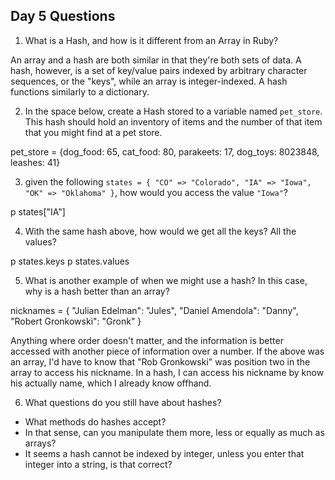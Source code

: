 ## Day 5 Questions

1. What is a Hash, and how is it different from an Array in Ruby?

An array and a hash are both similar in that they're both sets of data.  A hash, however, is a set of key/value pairs indexed by arbitrary character sequences, or the "keys", while an array is integer-indexed.  A hash functions similarly to a dictionary.

2. In the space below, create a Hash stored to a variable named `pet_store`.  This hash should hold an inventory of items and the number of that item that you might find at a pet store.

pet_store = {dog_food: 65, cat_food: 80, parakeets: 17, dog_toys: 8023848, leashes: 41}

3. given the following `states = { "CO" => "Colorado", "IA" => "Iowa", "OK" => "Oklahoma" }`, how would you access the value `"Iowa"`?

p states["IA"]

4. With the same hash above, how would we get all the keys?  All the values?

p states.keys
p states.values

5. What is another example of when we might use a hash?  In this case, why is a hash better than an array?

nicknames = { "Julian Edelman": "Jules", "Daniel Amendola": "Danny", "Robert Gronkowski": "Gronk" }

Anything where order doesn't matter, and the information is better accessed with another piece of information over a number.  If the above was an array, I'd have to know that "Rob Gronkowski" was position two in the array to access his nickname.  In a hash, I can access his nickname by know his actually name, which I already know offhand.

6. What questions do you still have about hashes?

- What methods do hashes accept?
- In that sense, can you manipulate them more, less or equally as much as arrays?
- It seems a hash cannot be indexed by integer, unless you enter that integer into a string, is that correct?
